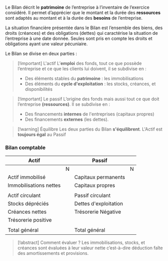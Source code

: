 Le Bilan décrit le **patrimoine** de l’entreprise à l’inventaire de l’exercice considéré. Il permet d’apprécier que le montant et la durée des **ressources** sont adaptés au montant et à la durée des **besoins** de l’entreprise. 

La situation financière présentée dans le Bilan est l’ensemble des biens, des droits (créances) et des obligations (dettes) qui caractérise la situation de l’entreprise à une date donnée. Seules sont pris en compte les droits et obligations ayant une valeur pécuniaire.

Le Bilan se divise en deux parties : 

>[!important] L'actif
>L’**emploi** des fonds, tout ce que possède l’entreprise et ce que les clients lui doivent, il se subdivise en :
>- Des éléments stables du **patrimoine** : les immobilisations
>- Des éléments du **cycle d'exploitation** : les stocks, créances, et disponibilités

>[!important] Le passif
>L’origine des fonds mais aussi tout ce que doit l’entreprise **(ressources)**. Il se subdivise en :
>- Des financements **internes** de l'entreprises (capitaux propres)
>- Des financements **externes** (les dettes).

>[!warning] Équilibre
>Les deux parties du Bilan **s'équilibrent**. L'Actif est **toujours égal** au Passif

### Bilan comptable
| Actif                  |     | Passif                |     |
| ---------------------- | --- | --------------------- | --- |
|                        | N   |                       | N   |
| Actif immobilisé       |     | Capitaux permanents   |     |
| Immobilisations nettes |     | Capitaux propres      |     |
|                        |     |                       |     |
| Actif circulant        |     | Passif circulant      |     |
| Stocks dépréciés       |     | Dettes d'exploitation |     |
| Créances nettes        |     | Trésorerie Négative   |     |
| Trésorerie positive    |     |                       |     |
|                        |     |                       |     |
| Total général          |     | Total général         |     |

>[!abstract] Comment évaluer ?
>Les immobilisations, stocks, et créances sont évaluées à leur valeur nette c’est-à-dire déduction faîte des amortissements et provisions.

